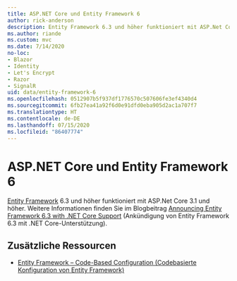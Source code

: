 ```yaml
---
title: ASP.NET Core und Entity Framework 6
author: rick-anderson
description: Entity Framework 6.3 und höher funktioniert mit ASP.Net Core 3.1 und höher.
ms.author: riande
ms.custom: mvc
ms.date: 7/14/2020
no-loc:
- Blazor
- Identity
- Let's Encrypt
- Razor
- SignalR
uid: data/entity-framework-6
ms.openlocfilehash: 0512907b5f937df1776570c507606fe3ef4340d4
ms.sourcegitcommit: 6fb27ea41a92f6d0e91dfd0eba905d2ac1a707f7
ms.translationtype: HT
ms.contentlocale: de-DE
ms.lasthandoff: 07/15/2020
ms.locfileid: "86407774"
---
```

# <a name="aspnet-core-and-entity-framework-6"></a>ASP.NET Core und Entity Framework 6

[Entity Framework](/ef/ef6/) 6.3 und höher funktioniert mit ASP.Net Core 3.1 und höher. Weitere Informationen finden Sie im Blogbeitrag [Announcing Entity Framework 6.3 with .NET Core Support](https://devblogs.microsoft.com/dotnet/announcing-entity-framework-6-3-preview-with-net-core-support/) (Ankündigung von Entity Framework 6.3 mit .NET Core-Unterstützung).

## <a name="additional-resources"></a>Zusätzliche Ressourcen

* [Entity Framework – Code-Based Configuration (Codebasierte Konfiguration von Entity Framework)](/ef/ef6/fundamentals/configuring/code-based)
